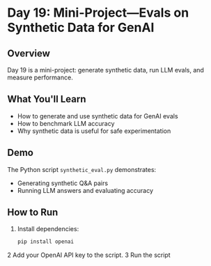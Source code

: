 # Day 19: Mini-Project—Evals on Synthetic Data for GenAI

## Overview
Day 19 is a mini-project: generate synthetic data, run LLM evals, and measure performance.

## What You'll Learn
- How to generate and use synthetic data for GenAI evals
- How to benchmark LLM accuracy
- Why synthetic data is useful for safe experimentation

## Demo
The Python script `synthetic_eval.py` demonstrates:
- Generating synthetic Q&A pairs
- Running LLM answers and evaluating accuracy

## How to Run
1. Install dependencies:
   ```bash
   pip install openai
2 Add your OpenAI API key to the script.
3 Run the script
